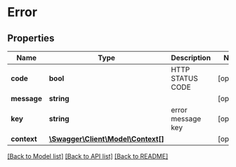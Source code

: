 # Error

## Properties
Name | Type | Description | Notes
------------ | ------------- | ------------- | -------------
**code** | **bool** | HTTP STATUS CODE | [optional] 
**message** | **string** |  | [optional] 
**key** | **string** | error message key | [optional] 
**context** | [**\Swagger\Client\Model\Context[]**](Context.md) |  | [optional] 

[[Back to Model list]](../README.md#documentation-for-models) [[Back to API list]](../README.md#documentation-for-api-endpoints) [[Back to README]](../README.md)


